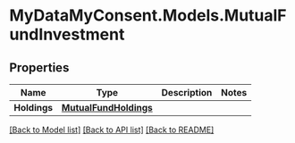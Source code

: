 # MyDataMyConsent.Models.MutualFundInvestment

## Properties

Name | Type | Description | Notes
------------ | ------------- | ------------- | -------------
**Holdings** | [**MutualFundHoldings**](MutualFundHoldings.md) |  | 

[[Back to Model list]](../README.md#documentation-for-models) [[Back to API list]](../README.md#documentation-for-api-endpoints) [[Back to README]](../README.md)

